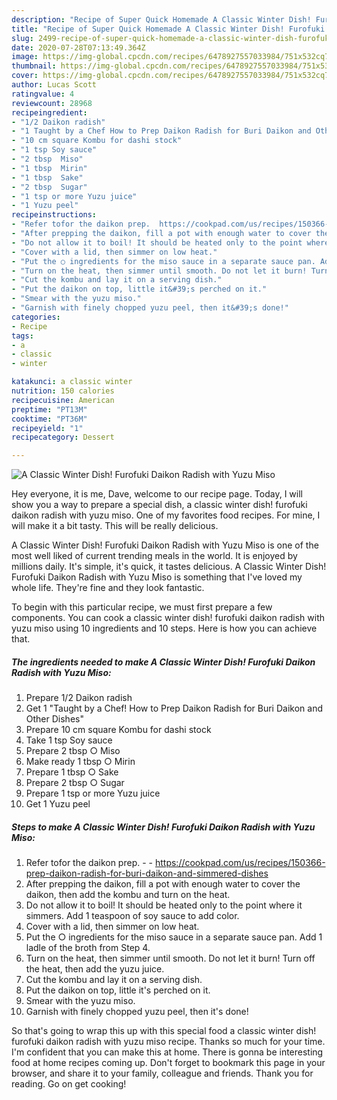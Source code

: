 ```yaml
---
description: "Recipe of Super Quick Homemade A Classic Winter Dish! Furofuki Daikon Radish with Yuzu Miso"
title: "Recipe of Super Quick Homemade A Classic Winter Dish! Furofuki Daikon Radish with Yuzu Miso"
slug: 2499-recipe-of-super-quick-homemade-a-classic-winter-dish-furofuki-daikon-radish-with-yuzu-miso
date: 2020-07-28T07:13:49.364Z
image: https://img-global.cpcdn.com/recipes/6478927557033984/751x532cq70/a-classic-winter-dish-furofuki-daikon-radish-with-yuzu-miso-recipe-main-photo.jpg
thumbnail: https://img-global.cpcdn.com/recipes/6478927557033984/751x532cq70/a-classic-winter-dish-furofuki-daikon-radish-with-yuzu-miso-recipe-main-photo.jpg
cover: https://img-global.cpcdn.com/recipes/6478927557033984/751x532cq70/a-classic-winter-dish-furofuki-daikon-radish-with-yuzu-miso-recipe-main-photo.jpg
author: Lucas Scott
ratingvalue: 4
reviewcount: 28968
recipeingredient:
- "1/2 Daikon radish"
- "1 Taught by a Chef How to Prep Daikon Radish for Buri Daikon and Other Dishes"
- "10 cm square Kombu for dashi stock"
- "1 tsp Soy sauce"
- "2 tbsp  Miso"
- "1 tbsp  Mirin"
- "1 tbsp  Sake"
- "2 tbsp  Sugar"
- "1 tsp or more Yuzu juice"
- "1 Yuzu peel"
recipeinstructions:
- "Refer tofor the daikon prep.  https://cookpad.com/us/recipes/150366-prep-daikon-radish-for-buri-daikon-and-simmered-dishes"
- "After prepping the daikon, fill a pot with enough water to cover the daikon, then add the kombu and turn on the heat."
- "Do not allow it to boil! It should be heated only to the point where it simmers. Add 1 teaspoon of soy sauce to add color."
- "Cover with a lid, then simmer on low heat."
- "Put the ○ ingredients for the miso sauce in a separate sauce pan. Add 1 ladle of the broth from Step 4."
- "Turn on the heat, then simmer until smooth. Do not let it burn! Turn off the heat, then add the yuzu juice."
- "Cut the kombu and lay it on a serving dish."
- "Put the daikon on top, little it&#39;s perched on it."
- "Smear with the yuzu miso."
- "Garnish with finely chopped yuzu peel, then it&#39;s done!"
categories:
- Recipe
tags:
- a
- classic
- winter

katakunci: a classic winter 
nutrition: 150 calories
recipecuisine: American
preptime: "PT13M"
cooktime: "PT36M"
recipeyield: "1"
recipecategory: Dessert

---
```



![A Classic Winter Dish! Furofuki Daikon Radish with Yuzu Miso](https://img-global.cpcdn.com/recipes/6478927557033984/751x532cq70/a-classic-winter-dish-furofuki-daikon-radish-with-yuzu-miso-recipe-main-photo.jpg)

Hey everyone, it is me, Dave, welcome to our recipe page. Today, I will show you a way to prepare a special dish, a classic winter dish! furofuki daikon radish with yuzu miso. One of my favorites food recipes. For mine, I will make it a bit tasty. This will be really delicious.

A Classic Winter Dish! Furofuki Daikon Radish with Yuzu Miso is one of the most well liked of current trending meals in the world. It is enjoyed by millions daily. It's simple, it's quick, it tastes delicious. A Classic Winter Dish! Furofuki Daikon Radish with Yuzu Miso is something that I've loved my whole life. They're fine and they look fantastic.




To begin with this particular recipe, we must first prepare a few components. You can cook a classic winter dish! furofuki daikon radish with yuzu miso using 10 ingredients and 10 steps. Here is how you can achieve that.

<!--inarticleads1-->

##### The ingredients needed to make A Classic Winter Dish! Furofuki Daikon Radish with Yuzu Miso:

1. Prepare 1/2 Daikon radish
1. Get 1 &#34;Taught by a Chef! How to Prep Daikon Radish for Buri Daikon and Other Dishes&#34;
1. Prepare 10 cm square Kombu for dashi stock
1. Take 1 tsp Soy sauce
1. Prepare 2 tbsp ○ Miso
1. Make ready 1 tbsp ○ Mirin
1. Prepare 1 tbsp ○ Sake
1. Prepare 2 tbsp ○ Sugar
1. Prepare 1 tsp or more Yuzu juice
1. Get 1 Yuzu peel




<!--inarticleads2-->

##### Steps to make A Classic Winter Dish! Furofuki Daikon Radish with Yuzu Miso:

1. Refer tofor the daikon prep. -  - https://cookpad.com/us/recipes/150366-prep-daikon-radish-for-buri-daikon-and-simmered-dishes
1. After prepping the daikon, fill a pot with enough water to cover the daikon, then add the kombu and turn on the heat.
1. Do not allow it to boil! It should be heated only to the point where it simmers. Add 1 teaspoon of soy sauce to add color.
1. Cover with a lid, then simmer on low heat.
1. Put the ○ ingredients for the miso sauce in a separate sauce pan. Add 1 ladle of the broth from Step 4.
1. Turn on the heat, then simmer until smooth. Do not let it burn! Turn off the heat, then add the yuzu juice.
1. Cut the kombu and lay it on a serving dish.
1. Put the daikon on top, little it&#39;s perched on it.
1. Smear with the yuzu miso.
1. Garnish with finely chopped yuzu peel, then it&#39;s done!




So that's going to wrap this up with this special food a classic winter dish! furofuki daikon radish with yuzu miso recipe. Thanks so much for your time. I'm confident that you can make this at home. There is gonna be interesting food at home recipes coming up. Don't forget to bookmark this page in your browser, and share it to your family, colleague and friends. Thank you for reading. Go on get cooking!
